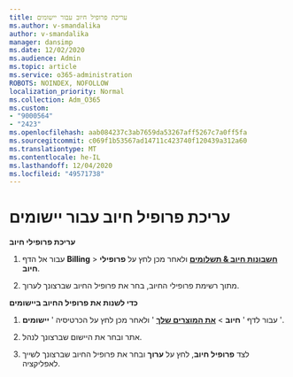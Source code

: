 ```yaml
---
title: עריכת פרופיל חיוב עבור יישומים
ms.author: v-smandalika
author: v-smandalika
manager: dansimp
ms.date: 12/02/2020
ms.audience: Admin
ms.topic: article
ms.service: o365-administration
ROBOTS: NOINDEX, NOFOLLOW
localization_priority: Normal
ms.collection: Adm_O365
ms.custom:
- "9000564"
- "2423"
ms.openlocfilehash: aab084237c3ab7659da53267aff5267c7a0ff5fa
ms.sourcegitcommit: c069f1b53567ad14711c423740f120439a312a60
ms.translationtype: MT
ms.contentlocale: he-IL
ms.lasthandoff: 12/04/2020
ms.locfileid: "49571738"
---
```

# <a name="edit-billing-profile-for-apps"></a>עריכת פרופיל חיוב עבור יישומים

**עריכת פרופילי חיוב**

1. עבור אל הדף **Billing**  >  **[חשבונות חיוב & תשלומים](https://go.microsoft.com/fwlink/p/?linkid=848039)** ולאחר מכן לחץ על **פרופילי חיוב**.

2. מתוך רשימת פרופילי החיוב, בחר את פרופיל החיוב שברצונך לערוך.

**כדי לשנות את פרופיל החיוב ביישומים**

1. עבור לדף ' **חיוב**  >  **[את המוצרים שלך](https://go.microsoft.com/fwlink/p/?linkid=842054)** ' ולאחר מכן לחץ על הכרטיסיה ' **יישומים** '.

2. אתר ובחר את היישום שברצונך לנהל.  

3. לצד **פרופיל חיוב**, לחץ על **ערוך** ובחר את פרופיל החיוב שברצונך לשייך לאפליקציה.